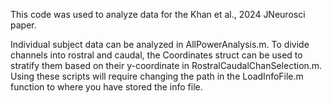 This code was used to analyze data for the Khan et al., 2024 JNeurosci paper.

Individual subject data can be analyzed in AllPowerAnalysis.m. To divide channels into rostral and caudal, the Coordinates struct can be used to stratify them based on their y-coordinate in RostralCaudalChanSelection.m. Using these scripts will require changing the path in the LoadInfoFile.m function to where you have stored the info file.
